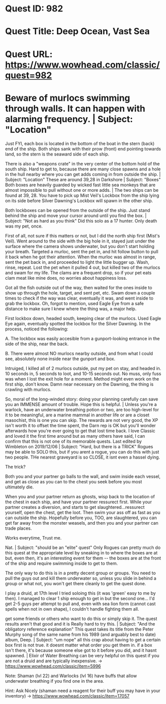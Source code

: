 # Quest ID: 982
# Quest Title: Deep Ocean, Vast Sea
# Quest URL: https://www.wowhead.com/classic/quest=982
# Beware of murlocs swimming through walls. It can happen with alarming frequency. | Subject: "Location"
Just FYI, each box is located in the bottom of the boat in the stern (back) end of the ship. Both ships sank with their prow (front) end pointing towards land, so the stern is the seaward side of each ship.

There is also a "weapons crate" in the very center of the bottom hold of the south ship. Hard to get to, because there are many close spawns and a hole in the hull nearby where you can get adds coming in from outside the ship. | Subject: "Location"
These are around 39,28 in Darkshore | Subject: "Boxes"
Both boxes are heavily guarded by wicked fast little sea monkeys that are almost impossible to pull without one or more adds. | The two ships can be found at 39, 28. You have to pick up Mist Veil's Lockbox from the ship lying on its side before Silver Dawning's Lockbox will spawn in the other ship.

Both lockboxes can be opened from the outside of the ship. Just stand behind the ship and move your cursor around until you find the box. | Subject: "Not as hard as you think"
Did this solo as a 17 hunter. Only death was my pet, once.

First of all, not sure if this matters or not, but I did the north ship first (Mist's Veil). Went around to the side with the big hole in it, stayed just under the surface where the camera shows underwater, but you don't start holding your breath. Targeted a murloc, sent the pet in, and hit follow button to pull it back when he got their attention. When the murloc was almost in range, sent the pet back in, and proceeded to light the little bugger up. Wash, rinse, repeat. Lost the pet when it pulled 4 out, but killed two of the murlocs and swam for my life. The clams are a frequent drop, so if your pet eats clam meat like mine does, no worries about happiness loss.

Got all the fish outside out of the way, then waited for the ones inside to show up through the hole, target, and sent pet, etc. Swam down a couple times to check if the way was clear, eventually it was, and went inside to grab the lockbox. Oh, forgot to mention, used Eagle Eye from a safe distance to make sure I knew where the thing was, a major help.

First lockbox down, headed south, keeping clear of the murlocs. Used Eagle Eye again, eventually spotted the lockbox for the Silver Dawning. In the process, noticed the following:

A. The lockbox was easily accesible from a gunport-looking entrance in the side of the ship, near the back.

B. There were almost NO murlocs nearby outside, and from what I could see, absolutely none inside near the gunport and box.

Intruiged, I killed all of 2 murlocs outside, put my pet on stay, and headed in. 10 seconds in, 5 seconds to loot, and 10-15 seconds out. No muss, only fuss was when I lost the exit hole for a moment. Method might even work on the first ship, don't know. Damn near necessary on the Dawning, the thing is crawling with murlocs.

So, moral of the long-winded story: doing your planning carefully can save you an IMMENSE amount of trouble. Hope this is helpful. | Unless you're a warlock, have an underwater breathing potion or two, are too high-level for it to be meaningful, are a marine mammal in another life or are a closet masochist, this is one you can skip. The rewards are not very good, the XP isn't worth it to offset the time spent, the Darn rep is OK but you'll wonder afterwards how you're ever going to get that lost time back. I love Classic and loved it the first time around but as many others have said, I can confirm that this is not one of its memorable quests.
Last edited by Wimbleton on 2019/12/06 | Subject: "Hard, but there is a TRICK"
Rogues may be able to SOLO this, but if you arent a rogue, you can do this with just two people. THe nearest graveyard is so CLOSE, it isnt even a hassel dying.

The trick?

Both you and your partner go balls to the wall, and swim inside each vessel, and get as close as you can to the chest you seek before you most ultimately die.

When you and your partner return as ghosts, wisp back to the location of the chest in each ship, and have your partner ressurect first. While your partner creates a diversion, and starts to get slaughtered...ressurect yourself, open the chest, get the loot. Then swim your ass off as fast as you can outside the ship. Hopefully before you, TOO, are slaughtered, you can get far away from the monster weasels, and then you and your partner can trade places.

Works everytime, Trust me.

Nat. | Subject: "should be an "elite" quest"
Only Rogues can pretty much do this quest at the appropriate level by sneaking in to where the boxes are at but, even then, it's an interesting event for them -- the boxes are at the front of the ship and require swimming inside to get to them.

The only way to do this is in a pretty decent group or groups. You need to pull the guys out and kill them underwater so, unless you slide in behind a group or what not, you won't get there cleanly to get the quest done.

I play a druid, at 17th level I tried soloing this (it was 'green' easy to me by then). I managed to clear 1 ship enough to get in but the second one... I'd get 2-5 guys per attempt to pull and, even with sea lion form (cannot cast spells when not in own shape), I couldn't handle fighting them all.

get some friends or others who want to do this or simply skip it. The quest results aren't that good and it is Really hard to try this. | Subject: "And the obligatory reference explanation"
This quest takes its title from the Peter Murphy song of the same name from his 1989 (and arguably best to date) album, Deep. | Subject: "um nope"
all this crap about having to get a certain box first is not true. it doesnt matter what order you get them in. if a box isn't there, it's because someone else got to it before you did, and it hasnt spawned. | Elixir of Water Breathing can be very helpful on this quest if you are not a druid and are typically inexpensive.
-> https://www.wowhead.com/classic/item=5996

Note: Shaman (lvl 22) and Warlocks (lvl 16) have buffs that allow underwater breathing if you find one in the area.

Hint: Ask Nicely (shaman need a reagent for their buff you may have in your inventory)
-> https://www.wowhead.com/classic/item=17057
